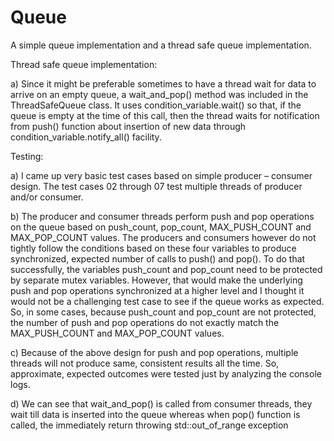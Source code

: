 # Queue
A simple queue implementation and a thread safe queue implementation.

Thread safe queue implementation:

a)	Since it might be preferable sometimes to have a thread wait for data to arrive on an empty queue, a wait_and_pop() method was included in the ThreadSafeQueue class. It uses condition_variable.wait() so that, if the queue is empty at the time of this call, then the thread waits for notification from push() function about insertion of new data through condition_variable.notify_all() facility.

Testing:

a)	I came up very basic test cases based on simple producer – consumer design. The test cases 02 through 07 test multiple threads of producer and/or consumer.

b)	The producer and consumer threads perform push and pop operations on the queue based on push_count, pop_count, MAX_PUSH_COUNT and MAX_POP_COUNT values. The producers and consumers however do not tightly follow the conditions based on these four variables to produce synchronized, expected number of calls to push() and pop(). To do that successfully, the variables push_count and pop_count need to be protected by separate mutex variables. However, that would make the underlying push and pop operations synchronized at a higher level and I thought it would not be a challenging test case to see if the queue works as expected. So, in some cases, because push_count and pop_count are not protected, the number of push and pop operations do not exactly match the MAX_PUSH_COUNT and MAX_POP_COUNT values. 

c)	Because of the above design for push and pop operations, multiple threads will not produce same, consistent results all the time. So, approximate, expected outcomes were tested just by analyzing the console logs.

d)	We can see that wait_and_pop() is called from consumer threads, they wait till data is inserted into the queue whereas when pop() function is called, the immediately return throwing std::out_of_range exception

